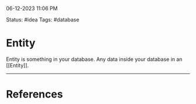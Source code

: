 06-12-2023 11:06 PM

Status: #idea
Tags: #database

# Entity

Entity is something in your database. Any data inside your database in an [[Entity]].

---
# References